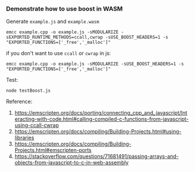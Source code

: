 ### Demonstrate how to use boost in WASM



Generate `example.js` and `example.wasm`
```
emcc example.cpp -o example.js -sMODULARIZE -sEXPORTED_RUNTIME_METHODS=ccall,cwrap -sUSE_BOOST_HEADERS=1 -s "EXPORTED_FUNCTIONS=['_free','_malloc']"
```

if you don't want to use `ccall` or `cwrap` in js:
```
emcc example.cpp -o example.js -sMODULARIZE -sUSE_BOOST_HEADERS=1 -s "EXPORTED_FUNCTIONS=['_free','_malloc']"
```

Test:
```
node testBoost.js
```
Reference: 
1. https://emscripten.org/docs/porting/connecting_cpp_and_javascript/Interacting-with-code.html#calling-compiled-c-functions-from-javascript-using-ccall-cwrap
2. https://emscripten.org/docs/compiling/Building-Projects.html#using-libraries
3. https://emscripten.org/docs/compiling/Building-Projects.html#emscripten-ports
4. https://stackoverflow.com/questions/71681491/passing-arrays-and-objects-from-javascript-to-c-in-web-assembly
